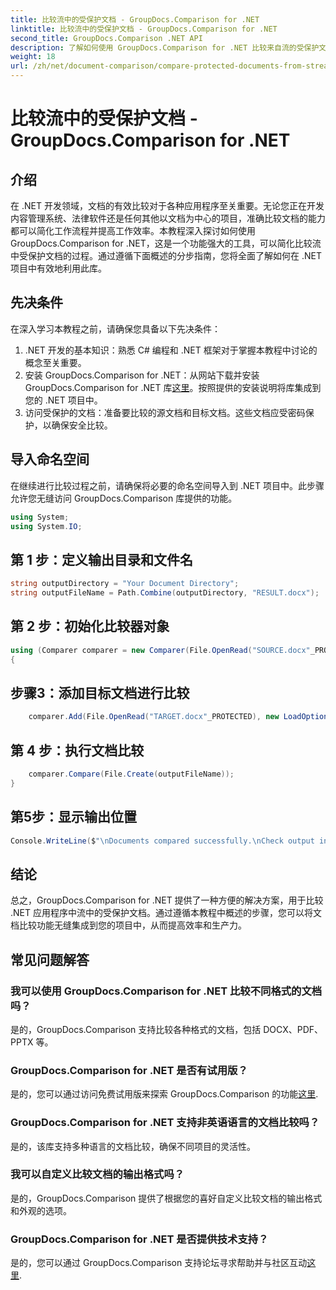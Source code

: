 ```yaml
---
title: 比较流中的受保护文档 - GroupDocs.Comparison for .NET
linktitle: 比较流中的受保护文档 - GroupDocs.Comparison for .NET
second_title: GroupDocs.Comparison .NET API
description: 了解如何使用 GroupDocs.Comparison for .NET 比较来自流的受保护文档。轻松简化您的文档比较过程。
weight: 18
url: /zh/net/document-comparison/compare-protected-documents-from-stream/
---
```


# 比较流中的受保护文档 - GroupDocs.Comparison for .NET

## 介绍
在 .NET 开发领域，文档的有效比较对于各种应用程序至关重要。无论您正在开发内容管理系统、法律软件还是任何其他以文档为中心的项目，准确比较文档的能力都可以简化工作流程并提高工作效率。本教程深入探讨如何使用 GroupDocs.Comparison for .NET，这是一个功能强大的工具，可以简化比较流中受保护文档的过程。通过遵循下面概述的分步指南，您将全面了解如何在 .NET 项目中有效地利用此库。
## 先决条件
在深入学习本教程之前，请确保您具备以下先决条件：
1. .NET 开发的基本知识：熟悉 C# 编程和 .NET 框架对于掌握本教程中讨论的概念至关重要。
2. 安装 GroupDocs.Comparison for .NET：从网站下载并安装 GroupDocs.Comparison for .NET 库[这里](https://releases.groupdocs.com/comparison/net/)。按照提供的安装说明将库集成到您的 .NET 项目中。
3. 访问受保护的文档：准备要比较的源文档和目标文档。这些文档应受密码保护，以确保安全比较。

## 导入命名空间
在继续进行比较过程之前，请确保将必要的命名空间导入到 .NET 项目中。此步骤允许您无缝访问 GroupDocs.Comparison 库提供的功能。

```csharp
using System;
using System.IO;
```

## 第 1 步：定义输出目录和文件名
```csharp
string outputDirectory = "Your Document Directory";
string outputFileName = Path.Combine(outputDirectory, "RESULT.docx");
```
## 第 2 步：初始化比较器对象
```csharp
using (Comparer comparer = new Comparer(File.OpenRead("SOURCE.docx"_PROTECTED), new LoadOptions() { Password = "1234" }))
{
```
## 步骤3：添加目标文档进行比较
```csharp
    comparer.Add(File.OpenRead("TARGET.docx"_PROTECTED), new LoadOptions() { Password = "5678" });
```
## 第 4 步：执行文档比较
```csharp
    comparer.Compare(File.Create(outputFileName));
}
```
## 第5步：显示输出位置
```csharp
Console.WriteLine($"\nDocuments compared successfully.\nCheck output in {Directory.GetCurrentDirectory()}.");
```

## 结论
总之，GroupDocs.Comparison for .NET 提供了一种方便的解决方案，用于比较 .NET 应用程序中流中的受保护文档。通过遵循本教程中概述的步骤，您可以将文档比较功能无缝集成到您的项目中，从而提高效率和生产力。
## 常见问题解答
### 我可以使用 GroupDocs.Comparison for .NET 比较不同格式的文档吗？
是的，GroupDocs.Comparison 支持比较各种格式的文档，包括 DOCX、PDF、PPTX 等。
### GroupDocs.Comparison for .NET 是否有试用版？
是的，您可以通过访问免费试用版来探索 GroupDocs.Comparison 的功能[这里](https://releases.groupdocs.com/).
### GroupDocs.Comparison for .NET 支持非英语语言的文档比较吗？
是的，该库支持多种语言的文档比较，确保不同项目的灵活性。
### 我可以自定义比较文档的输出格式吗？
是的，GroupDocs.Comparison 提供了根据您的喜好自定义比较文档的输出格式和外观的选项。
### GroupDocs.Comparison for .NET 是否提供技术支持？
是的，您可以通过 GroupDocs.Comparison 支持论坛寻求帮助并与社区互动[这里](https://forum.groupdocs.com/c/comparison/12).